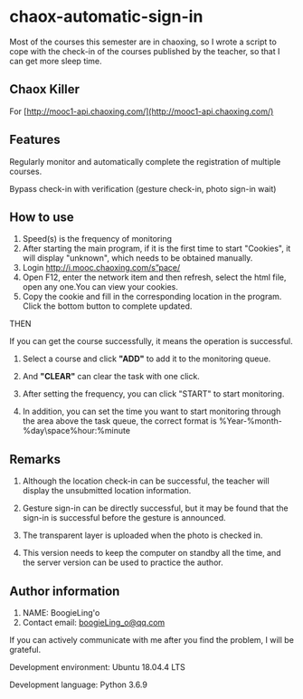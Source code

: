 # chaox-automatic-sign-in

Most of the courses this semester are in chaoxing, so I wrote a script to cope with the check-in of the courses published by the teacher, so that I can get more sleep time.

## Chaox Killer

For [http://mooc1-api.chaoxing.com/](http://mooc1-api.chaoxing.com/)

## Features

Regularly monitor and automatically complete the registration of multiple courses.

Bypass check-in with verification (gesture check-in, photo sign-in wait)



## How to use

 1. Speed(s) is the frequency of monitoring
 2. After starting the main program, if it is the first time to start "Cookies", it will display "unknown", which needs to be obtained manually.
 3. Login http://i.mooc.chaoxing.com/s”pace/
 4. Open F12, enter the network item and then refresh, select the html file, open any one.You can view your cookies.
 5. Copy the cookie and fill in the corresponding location in the program. Click the bottom button to complete
updated.

THEN

If you can get the course successfully, it means the operation is successful.

 1. Select a course and click **"ADD"** to add it to the monitoring queue.
 
 2. And **"CLEAR"** can clear the task with one click.
 
 3. After setting the frequency, you can click "START" to start monitoring.
 
 4. In addition, you can set the time you want to start monitoring through the area above the task queue, the correct format is %Year-%month-%day\space%hour:%minute

## Remarks

 1. Although the location check-in can be successful, the teacher will display the unsubmitted location information.
 
 2. Gesture sign-in can be directly successful, but it may be found that the sign-in is successful before the gesture is announced.
 
 3. The transparent layer is uploaded when the photo is checked in.
 
 4. This version needs to keep the computer on standby all the time, and the server version can be used to practice the author.

## Author information

 1. NAME: BoogieLing'o
 2. Contact email: boogieLing_o@qq.com

If you can actively communicate with me after you find the problem, I will be grateful.

Development environment: Ubuntu 18.04.4 LTS

Development language: Python 3.6.9

